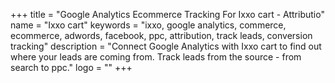 +++
title = "Google Analytics Ecommerce Tracking For Ixxo cart - Attributio"
name = "Ixxo cart"
keywords = "ixxo, google analytics, commerce, ecommerce, adwords, facebook, ppc, attribution, track leads, conversion tracking"
description = "Connect Google Analytics with Ixxo cart to find out where your leads are coming from. Track leads from the source - from search to ppc."
logo = ""
+++
